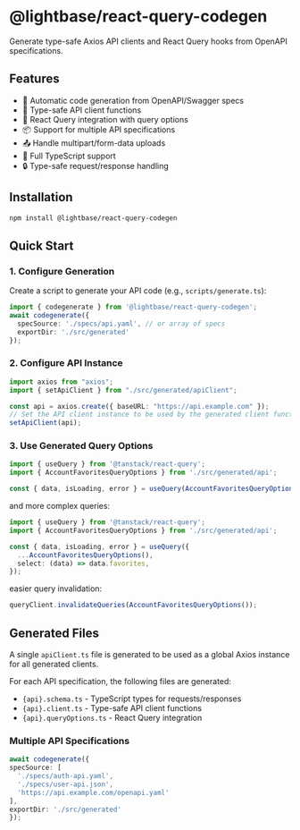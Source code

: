 # @lightbase/react-query-codegen

Generate type-safe Axios API clients and React Query hooks from OpenAPI specifications.

## Features

- 🔄 Automatic code generation from OpenAPI/Swagger specs
- 📝 Type-safe API client functions
- 🎣 React Query integration with query options
- 📦 Support for multiple API specifications
- 📤 Handle multipart/form-data uploads
- 💪 Full TypeScript support
- 🔒 Type-safe request/response handling

## Installation

```bash
npm install @lightbase/react-query-codegen
```

## Quick Start

### 1. Configure Generation

Create a script to generate your API code (e.g., `scripts/generate.ts`):

```typescript
import { codegenerate } from '@lightbase/react-query-codegen';
await codegenerate({
  specSource: './specs/api.yaml', // or array of specs
  exportDir: './src/generated'
});
```

### 2. Configure API Instance

```typescript
import axios from "axios";
import { setApiClient } from "./src/generated/apiClient";

const api = axios.create({ baseURL: "https://api.example.com" });
// Set the API client instance to be used by the generated client functions
setApiClient(api);

```

### 3. Use Generated Query Options

```typescript
import { useQuery } from '@tanstack/react-query';
import { AccountFavoritesQueryOptions } from './src/generated/api';

const { data, isLoading, error } = useQuery(AccountFavoritesQueryOptions());
```

and more complex queries: 
```typescript
import { useQuery } from '@tanstack/react-query';
import { AccountFavoritesQueryOptions } from './src/generated/api';

const { data, isLoading, error } = useQuery({
  ...AccountFavoritesQueryOptions(),
  select: (data) => data.favorites,
});
```

easier query invalidation:
```typescript
queryClient.invalidateQueries(AccountFavoritesQueryOptions());
```


## Generated Files

A single `apiClient.ts` file is generated to be used as a global Axios instance for all generated clients.

For each API specification, the following files are generated:

- `{api}.schema.ts` - TypeScript types for requests/responses
- `{api}.client.ts` - Type-safe API client functions
- `{api}.queryOptions.ts` - React Query integration

### Multiple API Specifications

```typescript
await codegenerate({
specSource: [
  './specs/auth-api.yaml',
  './specs/user-api.json',
  'https://api.example.com/openapi.yaml'
],
exportDir: './src/generated'
});
```